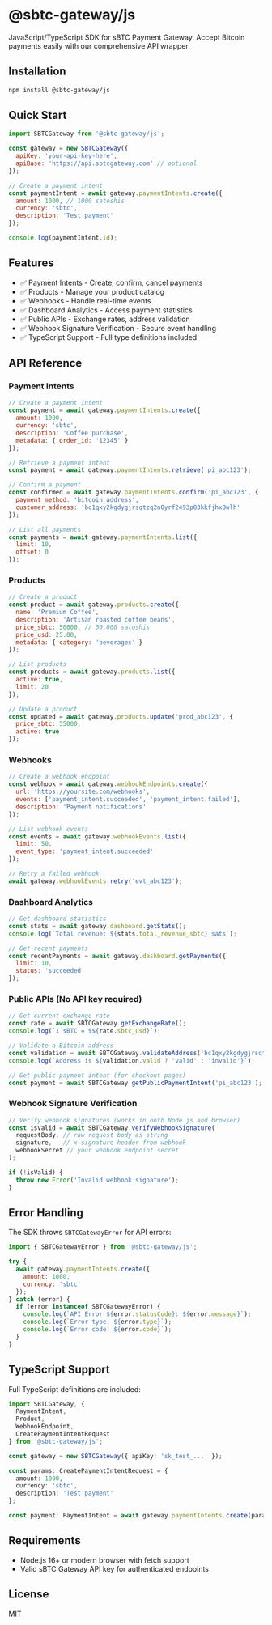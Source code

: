 # @sbtc-gateway/js

JavaScript/TypeScript SDK for sBTC Payment Gateway. Accept Bitcoin payments easily with our comprehensive API wrapper.

## Installation

```bash
npm install @sbtc-gateway/js
```

## Quick Start

```javascript
import SBTCGateway from '@sbtc-gateway/js';

const gateway = new SBTCGateway({
  apiKey: 'your-api-key-here',
  apiBase: 'https://api.sbtcgateway.com' // optional
});

// Create a payment intent
const paymentIntent = await gateway.paymentIntents.create({
  amount: 1000, // 1000 satoshis
  currency: 'sbtc',
  description: 'Test payment'
});

console.log(paymentIntent.id);
```

## Features

- ✅ Payment Intents - Create, confirm, cancel payments
- ✅ Products - Manage your product catalog
- ✅ Webhooks - Handle real-time events
- ✅ Dashboard Analytics - Access payment statistics
- ✅ Public APIs - Exchange rates, address validation
- ✅ Webhook Signature Verification - Secure event handling
- ✅ TypeScript Support - Full type definitions included

## API Reference

### Payment Intents

```javascript
// Create a payment intent
const payment = await gateway.paymentIntents.create({
  amount: 1000,
  currency: 'sbtc',
  description: 'Coffee purchase',
  metadata: { order_id: '12345' }
});

// Retrieve a payment intent
const payment = await gateway.paymentIntents.retrieve('pi_abc123');

// Confirm a payment
const confirmed = await gateway.paymentIntents.confirm('pi_abc123', {
  payment_method: 'bitcoin_address',
  customer_address: 'bc1qxy2kgdygjrsqtzq2n0yrf2493p83kkfjhx0wlh'
});

// List all payments
const payments = await gateway.paymentIntents.list({
  limit: 10,
  offset: 0
});
```

### Products

```javascript
// Create a product
const product = await gateway.products.create({
  name: 'Premium Coffee',
  description: 'Artisan roasted coffee beans',
  price_sbtc: 50000, // 50,000 satoshis
  price_usd: 25.00,
  metadata: { category: 'beverages' }
});

// List products
const products = await gateway.products.list({
  active: true,
  limit: 20
});

// Update a product
const updated = await gateway.products.update('prod_abc123', {
  price_sbtc: 55000,
  active: true
});
```

### Webhooks

```javascript
// Create a webhook endpoint
const webhook = await gateway.webhookEndpoints.create({
  url: 'https://yoursite.com/webhooks',
  events: ['payment_intent.succeeded', 'payment_intent.failed'],
  description: 'Payment notifications'
});

// List webhook events
const events = await gateway.webhookEvents.list({
  limit: 50,
  event_type: 'payment_intent.succeeded'
});

// Retry a failed webhook
await gateway.webhookEvents.retry('evt_abc123');
```

### Dashboard Analytics

```javascript
// Get dashboard statistics
const stats = await gateway.dashboard.getStats();
console.log(`Total revenue: ${stats.total_revenue_sbtc} sats`);

// Get recent payments
const recentPayments = await gateway.dashboard.getPayments({
  limit: 10,
  status: 'succeeded'
});
```

### Public APIs (No API key required)

```javascript
// Get current exchange rate
const rate = await SBTCGateway.getExchangeRate();
console.log(`1 sBTC = $${rate.sbtc_usd}`);

// Validate a Bitcoin address
const validation = await SBTCGateway.validateAddress('bc1qxy2kgdygjrsqtzq2n0yrf2493p83kkfjhx0wlh');
console.log(`Address is ${validation.valid ? 'valid' : 'invalid'}`);

// Get public payment intent (for checkout pages)
const payment = await SBTCGateway.getPublicPaymentIntent('pi_abc123');
```

### Webhook Signature Verification

```javascript
// Verify webhook signatures (works in both Node.js and browser)
const isValid = await SBTCGateway.verifyWebhookSignature(
  requestBody, // raw request body as string
  signature,   // x-signature header from webhook
  webhookSecret // your webhook endpoint secret
);

if (!isValid) {
  throw new Error('Invalid webhook signature');
}
```

## Error Handling

The SDK throws `SBTCGatewayError` for API errors:

```javascript
import { SBTCGatewayError } from '@sbtc-gateway/js';

try {
  await gateway.paymentIntents.create({
    amount: 1000,
    currency: 'sbtc'
  });
} catch (error) {
  if (error instanceof SBTCGatewayError) {
    console.log(`API Error ${error.statusCode}: ${error.message}`);
    console.log(`Error type: ${error.type}`);
    console.log(`Error code: ${error.code}`);
  }
}
```

## TypeScript Support

Full TypeScript definitions are included:

```typescript
import SBTCGateway, { 
  PaymentIntent, 
  Product, 
  WebhookEndpoint,
  CreatePaymentIntentRequest 
} from '@sbtc-gateway/js';

const gateway = new SBTCGateway({ apiKey: 'sk_test_...' });

const params: CreatePaymentIntentRequest = {
  amount: 1000,
  currency: 'sbtc',
  description: 'Test payment'
};

const payment: PaymentIntent = await gateway.paymentIntents.create(params);
```

## Requirements

- Node.js 16+ or modern browser with fetch support
- Valid sBTC Gateway API key for authenticated endpoints

## License

MIT